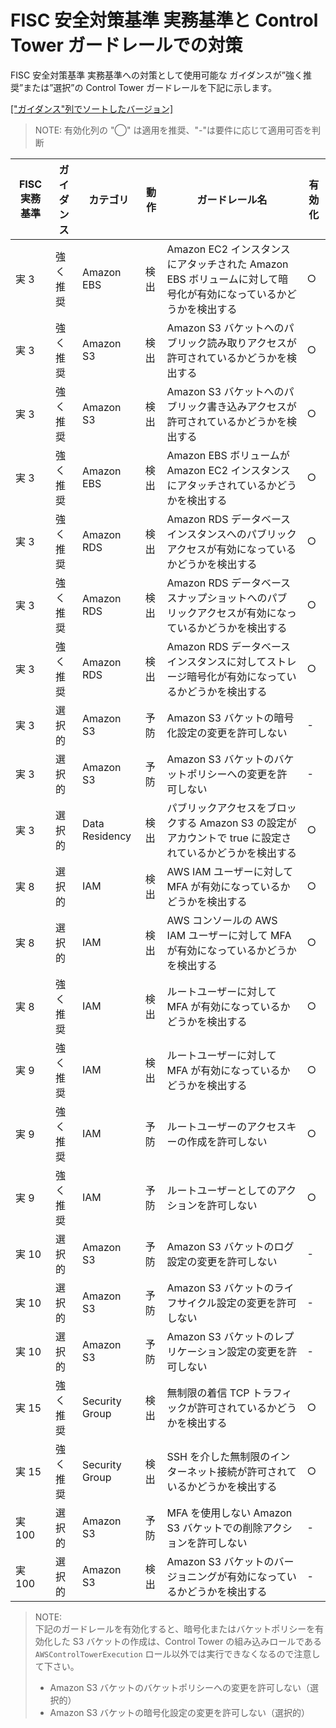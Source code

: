 # FISC 安全対策基準 実務基準と Control Tower ガードレールでの対策

FISC 安全対策基準 実務基準への対策として使用可能な ガイダンスが”強く推奨”または”選択”の Control Tower ガードレールを下記に示します。

[["ガイダンス"列でソートしたバージョン]](./ct-guardrails-for-fisc.md)

> NOTE: 有効化列の "◯" は適用を推奨、"-"は要件に応じて適用可否を判断

| FISC 実務基準 | ガイダンス | カテゴリ       | 動作 | ガードレール名                                                                                                  | 有効化 |
| ------------- | ---------- | -------------- | ---- | --------------------------------------------------------------------------------------------------------------- | ------ |
| 実 3          | 強く推奨   | Amazon EBS     | 検出 | Amazon EC2 インスタンスにアタッチされた Amazon EBS ボリュームに対して暗号化が有効になっているかどうかを検出する | ○      |
| 実 3          | 強く推奨   | Amazon S3      | 検出 | Amazon S3 バケットへのパブリック読み取りアクセスが許可されているかどうかを検出する                              | ○      |
| 実 3          | 強く推奨   | Amazon S3      | 検出 | Amazon S3 バケットへのパブリック書き込みアクセスが許可されているかどうかを検出する                              | ○      |
| 実 3          | 強く推奨   | Amazon EBS     | 検出 | Amazon EBS ボリュームが Amazon EC2 インスタンスにアタッチされているかどうかを検出する                           | ○      |
| 実 3          | 強く推奨   | Amazon RDS     | 検出 | Amazon RDS データベースインスタンスへのパブリックアクセスが有効になっているかどうかを検出する                   | ○      |
| 実 3          | 強く推奨   | Amazon RDS     | 検出 | Amazon RDS データベーススナップショットへのパブリックアクセスが有効になっているかどうかを検出する               | ○      |
| 実 3          | 強く推奨   | Amazon RDS     | 検出 | Amazon RDS データベースインスタンスに対してストレージ暗号化が有効になっているかどうかを検出する                 | ○      |
| 実 3          | 選択的     | Amazon S3      | 予防 | Amazon S3 バケットの暗号化設定の変更を許可しない                                                                | -      |
| 実 3          | 選択的     | Amazon S3      | 予防 | Amazon S3 バケットのバケットポリシーへの変更を許可しない                                                        | -      |
| 実 3          | 選択的     | Data Residency | 検出 | パブリックアクセスをブロックする Amazon S3 の設定がアカウントで true に設定されているかどうかを検出する         | ○      |
| 実 8          | 選択的     | IAM            | 検出 | AWS IAM ユーザーに対して MFA が有効になっているかどうかを検出する                                               | ○      |
| 実 8          | 選択的     | IAM            | 検出 | AWS コンソールの AWS IAM ユーザーに対して MFA が有効になっているかどうかを検出する                              | ○      |
| 実 8          | 強く推奨   | IAM            | 検出 | ルートユーザーに対して MFA が有効になっているかどうかを検出する                                                 | ○      |
| 実 9          | 強く推奨   | IAM            | 検出 | ルートユーザーに対して MFA が有効になっているかどうかを検出する                                                 | ○      |
| 実 9          | 強く推奨   | IAM            | 予防 | ルートユーザーのアクセスキーの作成を許可しない                                                                  | ○      |
| 実 9          | 強く推奨   | IAM            | 予防 | ルートユーザーとしてのアクションを許可しない                                                                    | ○      |
| 実 10         | 選択的     | Amazon S3      | 予防 | Amazon S3 バケットのログ設定の変更を許可しない                                                                  | -      |
| 実 10         | 選択的     | Amazon S3      | 予防 | Amazon S3 バケットのライフサイクル設定の変更を許可しない                                                        | -      |
| 実 10         | 選択的     | Amazon S3      | 予防 | Amazon S3 バケットのレプリケーション設定の変更を許可しない                                                      | -      |
| 実 15         | 強く推奨   | Security Group | 検出 | 無制限の着信 TCP トラフィックが許可されているかどうかを検出する                                                 | ○      |
| 実 15         | 強く推奨   | Security Group | 検出 | SSH を介した無制限のインターネット接続が許可されているかどうかを検出する                                        | ○      |
| 実 100        | 選択的     | Amazon S3      | 予防 | MFA を使用しない Amazon S3 バケットでの削除アクションを許可しない                                               | -      |
| 実 100        | 選択的     | Amazon S3      | 検出 | Amazon S3 バケットのバージョニングが有効になっているかどうかを検出する                                          | -      |

> NOTE:  
> 下記のガードレールを有効化すると、暗号化またはバケットポリシーを有効化した S3 バケットの作成は、Control Tower の組み込みロールである `AWSControlTowerExecution` ロール以外では実行できなくなるので注意して下さい。
>
> - Amazon S3 バケットのバケットポリシーへの変更を許可しない（選択的）
> - Amazon S3 バケットの暗号化設定の変更を許可しない（選択的）
